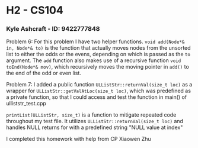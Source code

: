 # H2 - CS104
### Kyle Ashcraft - ID: 9422777848

Problem 6: For this problem I have two helper functions.
```void add(Node*& in, Node*& to)``` is the function that actually moves nodes from the unsorted list to either the odds or the evens, depending on which is passed as the `to` argument. The `add` function also makes use of a recursive function `void toEnd(Node*& mov)`, which recursively moves the moving pointer in `add()` to the end of the odd or even list.


Problem 7: I added a public function ```ULListStr::returnVal(size_t loc)``` as a wrapper for ```ULListStr::getValAtLoc(size_t loc)```, which was predefined as a private function, so that I could access and test the function in main() of ulliststr_test.cpp

```printList(ULListStr, size_t)``` is a function to mitigate repeated code throughout my test file. It utilizes ```ULListStr::returnVal(size_t loc)``` and handles NULL returns for with a predefined string "NULL value at index"

I completed this homework with help from CP Xiaowen Zhu